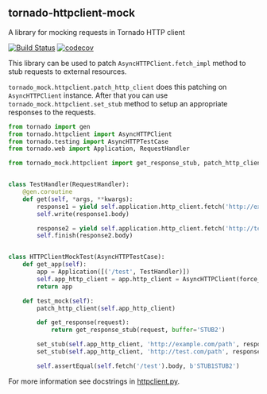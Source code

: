 ## tornado-httpclient-mock
A library for mocking requests in Tornado HTTP client 

[![Build Status](https://travis-ci.org/SuminAndrew/tornado-httpclient-mock.svg?branch=master)](https://travis-ci.org/SuminAndrew/tornado-httpclient-mock)
[![codecov](https://codecov.io/gh/SuminAndrew/tornado-httpclient-mock/branch/master/graph/badge.svg)](https://codecov.io/gh/SuminAndrew/tornado-httpclient-mock)

This library can be used to patch `AsyncHTTPClient.fetch_impl` method to stub requests to external resources.

`tornado_mock.httpclient.patch_http_client` does this patching on `AsyncHTTPClient` instance.
After that you can use `tornado_mock.httpclient.set_stub` method to setup an appropriate responses to the requests.

```python
from tornado import gen
from tornado.httpclient import AsyncHTTPClient
from tornado.testing import AsyncHTTPTestCase
from tornado.web import Application, RequestHandler

from tornado_mock.httpclient import get_response_stub, patch_http_client, set_stub


class TestHandler(RequestHandler):
    @gen.coroutine
    def get(self, *args, **kwargs):
        response1 = yield self.application.http_client.fetch('http://example.com/path?query')
        self.write(response1.body)

        response2 = yield self.application.http_client.fetch('http://test.com/path')
        self.finish(response2.body)


class HTTPClientMockTest(AsyncHTTPTestCase):
    def get_app(self):
        app = Application([('/test', TestHandler)])
        self.app_http_client = app.http_client = AsyncHTTPClient(force_instance=True)
        return app

    def test_mock(self):
        patch_http_client(self.app_http_client)

        def get_response(request):
            return get_response_stub(request, buffer='STUB2')

        set_stub(self.app_http_client, 'http://example.com/path', response_body='STUB1')
        set_stub(self.app_http_client, 'http://test.com/path', response_function=get_response)

        self.assertEqual(self.fetch('/test').body, b'STUB1STUB2')
```

For more information see docstrings in [httpclient.py](tornado_mock/httpclient.py).

